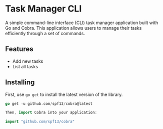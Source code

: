 # Task Manager CLI

A simple command-line interface (CLI) task manager application built with Go and Cobra. This application allows users to manage their tasks efficiently through a set of commands.

## Features

- Add new tasks
- List all tasks


## Installing
First, use `go get` to install the latest version of the library.

```go
go get -u github.com/spf13/cobra@latest

Then, import Cobra into your application:

import "github.com/spf13/cobra"
```